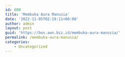 ```yaml
---
id: 600
title: 'Membuka Aura Manusia'
date: '2022-11-05T02:19:11+00:00'
author: admin
layout: post
guid: 'https://bos.awn.biz.id/membuka-aura-manusia/'
permalink: /membuka-aura-manusia/
categories:
    - Uncategorized
---
```


